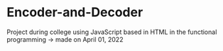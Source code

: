 # Encoder-and-Decoder
Project during college using JavaScript based in HTML in the functional programming -> made on April 01, 2022
